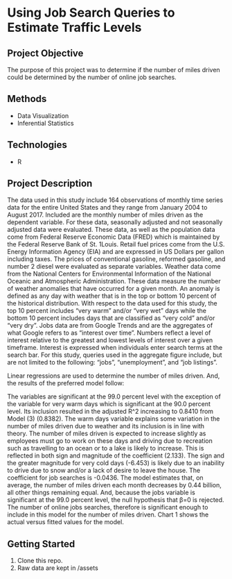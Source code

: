 # Using Job Search Queries to Estimate Traffic Levels

## Project Objective
The purpose of this project was to determine if the number of miles driven could be determined by the number of online job searches.


## Methods
- Data Visualization
- Inferential Statistics

## Technologies
- R

## Project Description
The data used in this study include 164 observations of monthly time series data for the entire
United States and they range from January 2004 to August 2017. Included are the monthly
number of miles driven as the dependent variable. For these data, seasonally adjusted and not
seasonally adjusted data were evaluated. These data, as well as the population data come from
Federal Reserve Economic Data (FRED) which is maintained by the Federal Reserve Bank of St.
1Louis. Retail fuel prices come from the U.S. Energy Information Agency (EIA) and are
expressed in US Dollars per gallon including taxes. The prices of conventional gasoline,
reformed gasoline, and number 2 diesel were evaluated as separate variables. Weather data come
from the National Centers for Environmental Information of the National Oceanic and
Atmospheric Administration. These data measure the number of weather anomalies that have
occurred for a given month. An anomaly is defined as any day with weather that is in the top or
bottom 10 percent of the historical distribution. With respect to the data used for this study, the
top 10 percent includes “very warm” and/or “very wet” days while the bottom 10 percent
includes days that are classified as “very cold” and/or “very dry”. Jobs data are from Google
Trends and are the aggregates of what Google refers to as “interest over time”. Numbers reflect a
level of interest relative to the greatest and lowest levels of interest over a given timeframe.
Interest is expressed when individuals enter search terms at the search bar. For this study, queries
used in the aggregate figure include, but are not limited to the following: “jobs”,
“unemployment”, and “job listings”.

Linear regressions are used to determine the number of miles driven. And, the results of the preferred model follow:

The variables are significant at the 99.0 percent level with the exception of the variable for very
warm days which is significant at the 90.0 percent level. Its inclusion resulted in the adjusted R^2
increasing to 0.8410 from Model (3) (0.8382). The warm days variable explains some variation
in the number of miles driven due to weather and its inclusion is in line with theory. The number
of miles driven is expected to increase slightly as employees must go to work on these days and
driving due to recreation such as travelling to an ocean or to a lake is likely to increase. This is
reflected in both sign and magnitude of the coefficient (2.133). The sign and the greater
magnitude for very cold days (-6.453) is likely due to an inability to drive due to snow and/or a
lack of desire to leave the house. The coefficient for job searches is -0.0436. The model
estimates that, on average, the number of miles driven each month decreases by 0.44 billion, all
other things remaining equal. And, because the jobs variable is significant at the 99.0 percent
level, the null hypothesis that β=0 is rejected. The number of online jobs searches, therefore is
significant enough to include in this model for the number of miles driven. Chart 1 shows the
actual versus fitted values for the model.


## Getting Started
1. Clone this repo.
2. Raw data are kept in /assets
